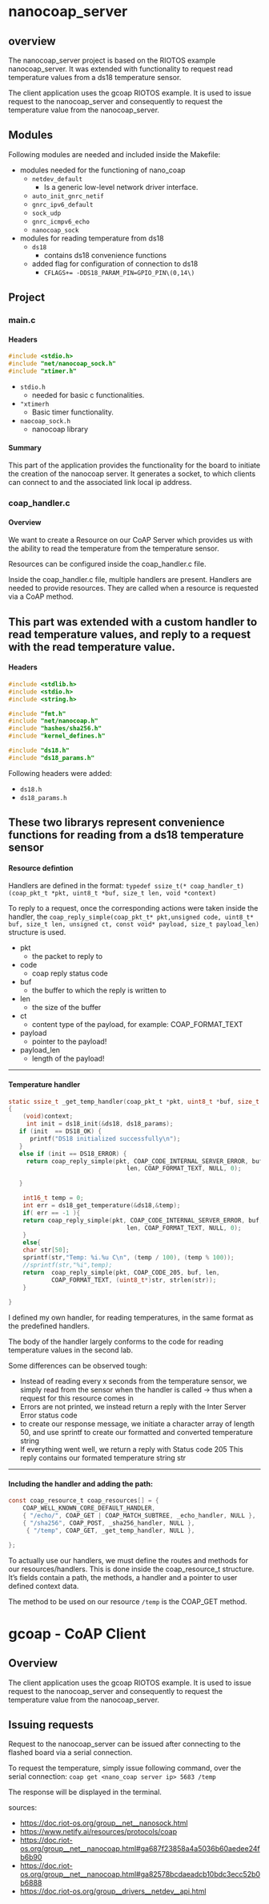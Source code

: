 # nanocoap_server
## overview
The nanocoap_server project is based on the RIOTOS example nanocoap_server. It was extended with functionality to request read temperature values from a ds18 temperature sensor. 

The client application uses the gcoap RIOTOS example. It is used to issue request to the nanocoap_server and consequently to request the temperature value from the nanocoap_server.
## Modules
Following modules are needed and included inside the Makefile:
* modules needed for the functioning of nano_coap
    *  `netdev_default`
        * Is a generic low-level network driver interface.
    *  `auto_init_gnrc_netif`
    * `gnrc_ipv6_default`
    * `sock_udp`
    * `gnrc_icmpv6_echo`
    * `nanocoap_sock`
* modules for reading temperature from ds18
    * `ds18`
        * contains ds18 convenience functions
    * added flag for configuration of connection to ds18
        * `CFLAGS+= -DDS18_PARAM_PIN=GPIO_PIN\(0,14\)`
##  Project
### main.c
#### Headers
```C
#include <stdio.h>
#include "net/nanocoap_sock.h"
#include "xtimer.h"
```
* `stdio.h`
    *  needed for basic c functionalities.
*  `"xtimerh` 
    *    Basic timer functionality.
* `naocoap_sock.h`
    * nanocoap library

#### Summary
This part of the application provides the functionality for the board to initiate the creation of the nanocoap server. It generates a socket, to which clients can connect to and the associated link local ip address.

### coap_handler.c
#### Overview
We want to create a Resource on our CoAP Server which provides us with the ability to read the temperature from the temperature sensor.

Resources can be configured inside the coap_handler.c file.

Inside the coap_handler.c file, multiple handlers are present. Handlers are needed to provide resources. They are called when a resource is requested via a CoAP method.

This part was extended with a custom handler to read temperature values, and reply to a request with the read temperature value. 
---
#### Headers
```C
#include <stdlib.h>
#include <stdio.h>
#include <string.h>

#include "fmt.h"
#include "net/nanocoap.h"
#include "hashes/sha256.h"
#include "kernel_defines.h"

#include "ds18.h"
#include "ds18_params.h"
```
Following headers were added:
* `ds18.h`
* `ds18_params.h`

These two librarys represent convenience functions for reading from a ds18 temperature sensor
---
#### Resource defintion
Handlers are defined in the format:
`typedef ssize_t(* coap_handler_t) (coap_pkt_t *pkt, uint8_t *buf, size_t len, void *context)`

To reply to a request, once the corresponding actions were taken inside the handler,
the `coap_reply_simple(coap_pkt_t* pkt,unsigned code, uint8_t* buf, size_t len, unsigned ct, const void* payload, size_t payload_len)` structure is used.
* pkt
    * the packet to reply to
* code
    * coap reply status code
* buf
    * the buffer to which the reply is written to
* len
    * the size of the buffer
* ct
    * content type of the payload, for example: COAP_FORMAT_TEXT
* payload
    * pointer to the payload!
* payload_len
    * length of the payload!
---
#### Temperature handler
```C
static ssize_t _get_temp_handler(coap_pkt_t *pkt, uint8_t *buf, size_t len, void *context)
{
    (void)context;
     int init = ds18_init(&ds18, ds18_params);
   if (init  == DS18_OK) {
      printf("DS18 initialized successfully\n");
   }
   else if (init == DS18_ERROR) {
     return coap_reply_simple(pkt, COAP_CODE_INTERNAL_SERVER_ERROR, buf,
                                 len, COAP_FORMAT_TEXT, NULL, 0);	
    
   }

    int16_t temp = 0;
    int err = ds18_get_temperature(&ds18,&temp);
    if( err == -1 ){
	return coap_reply_simple(pkt, COAP_CODE_INTERNAL_SERVER_ERROR, buf,
                                 len, COAP_FORMAT_TEXT, NULL, 0);	
    }
    else{
	char str[50];
	sprintf(str,"Temp: %i.%u C\n", (temp / 100), (temp % 100));
	//sprintf(str,"%i",temp);
	return  coap_reply_simple(pkt, COAP_CODE_205, buf, len,
            COAP_FORMAT_TEXT, (uint8_t*)str, strlen(str));
    }
    
}
```
I defined my own handler, for reading temperatures, in the same format as the predefined handlers. 

The body of the handler largely conforms to the code for reading temperature values in the second lab. 

Some differences can be observed tough:

* Instead of reading every x seconds from the temperature sensor, we simply read from the sensor when the handler is called -> thus when a request for this resource comes in
* Errors are not printed, we instead return a reply with the Inter Server Error status code
* to create our response message, we initiate a character array of length 50, and use sprintf to create our formatted and converted temperature string
* If everything went well, we return a reply with Status code 205
This reply contains our formated temperature string str
---
#### Including the handler and adding the path:
``` C
const coap_resource_t coap_resources[] = {
    COAP_WELL_KNOWN_CORE_DEFAULT_HANDLER,
    { "/echo/", COAP_GET | COAP_MATCH_SUBTREE, _echo_handler, NULL },
    { "/sha256", COAP_POST, _sha256_handler, NULL },
     { "/temp", COAP_GET, _get_temp_handler, NULL },

};
```

To actually use our handlers, we must define the routes and methods for our resources/handlers.
This is done inside the coap_resource_t structure.
It’s fields contain a path, the methods, a handler and a pointer to user defined context data.

The method to be used on our resource `/temp` is the COAP_GET method. 

# gcoap - CoAP Client
## Overview
The client application uses the gcoap RIOTOS example. It is used to issue request to the nanocoap_server and consequently to request the temperature value from the nanocoap_server.
## Issuing requests
Request to the nanocoap_server can be issued after connecting to the flashed board via a serial connection. 

To request the temperature, simply issue following command, over the serial connection:
`coap get <nano_coap server ip> 5683 /temp`

The response will be displayed in the terminal.











sources:
* https://doc.riot-os.org/group__net__nanosock.html
* https://www.netify.ai/resources/protocols/coap
* https://doc.riot-os.org/group__net__nanocoap.html#ga687f23858a4a5036b60aedee24fb6b90
* https://doc.riot-os.org/group__net__nanocoap.html#ga82578bcdaeadcb10bdc3ecc52b0b6888
* https://doc.riot-os.org/group__drivers__netdev__api.html


